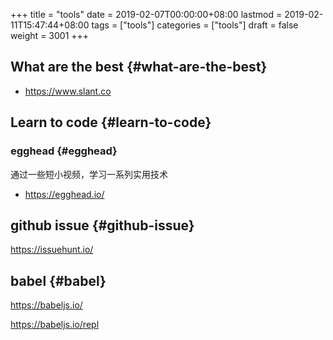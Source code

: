 +++
title = "tools"
date = 2019-02-07T00:00:00+08:00
lastmod = 2019-02-11T15:47:44+08:00
tags = ["tools"]
categories = ["tools"]
draft = false
weight = 3001
+++

## What are the best {#what-are-the-best}

-   <https://www.slant.co>


## Learn to code {#learn-to-code}


### egghead {#egghead}

通过一些短小视频，学习一系列实用技术

-   <https://egghead.io/>


## github issue {#github-issue}

<https://issuehunt.io/>


## babel {#babel}

<https://babeljs.io/>

<https://babeljs.io/repl>
